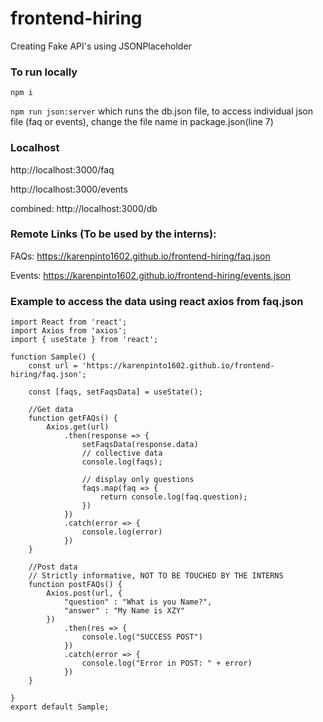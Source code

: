 # frontend-hiring

Creating Fake API's using JSONPlaceholder

### To run locally

```npm i```

```npm run json:server```
which runs the db.json file, to access individual json file (faq or events), change the file name in package.json(line 7)

### Localhost

http://localhost:3000/faq <br/>

http://localhost:3000/events <br />

combined: http://localhost:3000/db

### Remote Links (To be used by the interns): 

FAQs: https://karenpinto1602.github.io/frontend-hiring/faq.json <br />

Events: https://karenpinto1602.github.io/frontend-hiring/events.json <br />

### Example to access the data using react axios from faq.json

```
import React from 'react';
import Axios from 'axios';
import { useState } from 'react';

function Sample() {
    const url = 'https://karenpinto1602.github.io/frontend-hiring/faq.json';

    const [faqs, setFaqsData] = useState();

    //Get data
    function getFAQs() {
        Axios.get(url)
            .then(response => {
                setFaqsData(response.data)
                // collective data
                console.log(faqs);

                // display only questions
                faqs.map(faq => {
                    return console.log(faq.question);
                })
            })
            .catch(error => {
                console.log(error)
            })
    }

    //Post data
    // Strictly informative, NOT TO BE TOUCHED BY THE INTERNS
    function postFAQs() {
        Axios.post(url, {
            "question" : "What is you Name?",
            "answer" : "My Name is XZY"
        })
            .then(res => {
                console.log("SUCCESS POST")
            })
            .catch(error => {
                console.log("Error in POST: " + error)
            })
    }
    
}
export default Sample;

```
